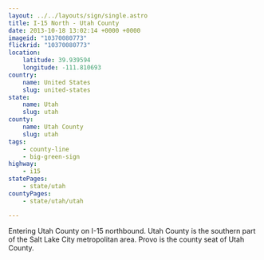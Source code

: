 ```yaml
---
layout: ../../layouts/sign/single.astro
title: I-15 North - Utah County
date: 2013-10-18 13:02:14 +0000 +0000
imageid: "10370080773"
flickrid: "10370080773"
location:
    latitude: 39.939594
    longitude: -111.810693
country:
    name: United States
    slug: united-states
state:
    name: Utah
    slug: utah
county:
    name: Utah County
    slug: utah
tags:
    - county-line
    - big-green-sign
highway:
    - i15
statePages:
    - state/utah
countyPages:
    - state/utah/utah

---
```

Entering Utah County on I-15 northbound.  Utah County is the southern part of the Salt Lake City metropolitan area.  Provo is the county seat of Utah County.